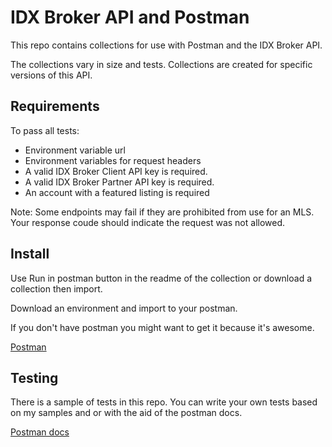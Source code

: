 # IDX Broker API and Postman

This repo contains collections for use with Postman and the IDX Broker API.

The collections vary in size and tests. Collections are created for specific versions of this API.

## Requirements

To pass all tests:
* Environment variable url
* Environment variables for request headers
* A valid IDX Broker Client API key is required.
* A valid IDX Broker Partner API key is required.
* An account with a featured listing is required

Note: Some endpoints may fail if they are prohibited from use for an MLS. Your response coude should indicate the request was not allowed.

## Install

Use Run in postman button in the readme of the collection or download a collection then import.

Download an environment and import to your postman.

If you don't have postman you might want to get it because it's awesome.

[Postman](https://www.getpostman.com/)


## Testing

There is a sample of tests in this repo. You can write your own tests based on my samples and or with the aid of the postman docs.

[Postman docs](https://www.getpostman.com/docs/writing_tests)
